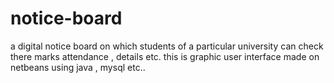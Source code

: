 # notice-board
a digital notice board on which students of a particular university can check there marks attendance , details etc. this is graphic user interface made on netbeans using java , mysql etc..
